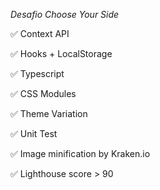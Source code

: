 _Desafio Choose Your Side_

✅ Context API

✅ Hooks + LocalStorage

✅ Typescript

✅ CSS Modules

✅ Theme Variation

✅ Unit Test

✅ Image minification by Kraken.io

✅ Lighthouse score > 90
